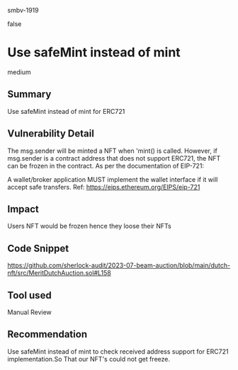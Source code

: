 smbv-1919

false

# Use safeMint instead of mint


medium
## Summary
Use safeMint instead of mint for ERC721

## Vulnerability Detail
The msg.sender will be minted a NFT when 'mint() is called.
However, if msg.sender is a contract address that does not support ERC721, the NFT can be frozen in the contract.
As per the documentation of EIP-721:

A wallet/broker application MUST implement the wallet interface if it will accept safe transfers.
Ref: https://eips.ethereum.org/EIPS/eip-721

## Impact
Users NFT would be frozen hence they loose their NFTs 

## Code Snippet
https://github.com/sherlock-audit/2023-07-beam-auction/blob/main/dutch-nft/src/MeritDutchAuction.sol#L158


## Tool used

Manual Review

## Recommendation
Use safeMint instead of mint to check received address support for ERC721 implementation.So That our NFT's could not get freeze.

